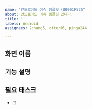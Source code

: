 ```yaml
---
name: "안드로이드 이슈 템플릿 \U0001F525"
about: 안드로이드 이슈 템플릿 입니다.
title: ''
labels: Android
assignees: 2chang5, otter66, pingu244

---
```


## 화면 이름


## 기능 설명


## 필요 태스크
- [ ]
